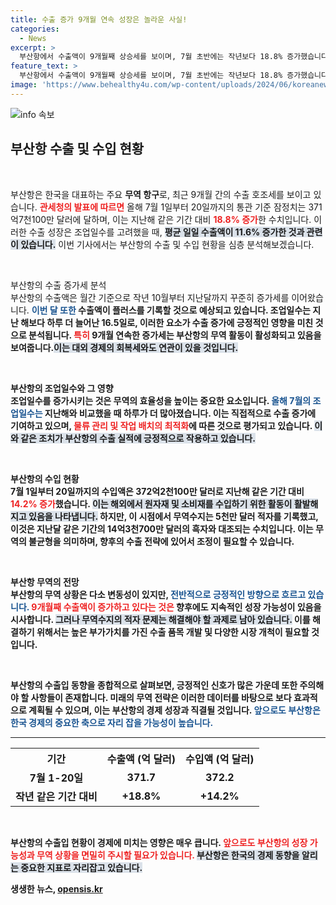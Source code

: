 ```yaml
---
title: 수출 증가 9개월 연속 성장은 놀라운 사실!
categories:
  - News
excerpt: >
  부산항에서 수출액이 9개월째 상승세를 보이며, 7월 초반에는 작년보다 18.8% 증가했습니다! 그러나 무역수지는 적자로 돌아섰는데, 왜 이런 일이 발생했을까요? 클릭해 확인해보세요!
feature_text: >
  부산항에서 수출액이 9개월째 상승세를 보이며, 7월 초반에는 작년보다 18.8% 증가했습니다! 그러나 무역수지는 적자로 돌아섰는데, 왜 이런 일이 발생했을까요? 클릭해 확인해보세요!
image: 'https://www.behealthy4u.com/wp-content/uploads/2024/06/koreanews.jpg'
---
```


<p><img src="https://www.behealthy4u.com/wp-content/uploads/2024/06/koreanews.jpg" alt="info 속보" /></p>

<h2 data-ke-size="size26">부산항 수출 및 수입 현황</h2>

<p data-ke-size="size16">&nbsp;</p>

<p>부산항은 한국을 대표하는 주요 <b>무역 항구</b>로, 최근 9개월 간의 수출 호조세를 보이고 있습니다. <b><span style="color: #ee2323;">관세청의 발표에 따르면</span></b> 올해 7월 1일부터 20일까지의 통관 기준 잠정치는 371억7천100만 달러에 달하며, 이는 지난해 같은 기간 대비 <b><span style="color: #ee2323;">18.8% 증가</span></b>한 수치입니다. 이러한 수출 성장은 조업일수를 고려했을 때, <b><span style="background-color: #21538527;">평균 일일 수출액이 11.6% 증가한 것과 관련이 있습니다.</span></b> 이번 기사에서는 부산항의 수출 및 수입 현황을 심층 분석해보겠습니다.</p>

<p data-ke-size="size16">&nbsp;</p>

<p>부산항의 수출 증가세 분석<br />
부산항의 수출액은 월간 기준으로 작년 10월부터 지난달까지 꾸준히 증가세를 이어왔습니다. <b><span style="color: #1a5490;">이번 달 또한</span><b> 수출액이 플러스를 기록할 것으로 예상되고 있습니다. 조업일수는 지난 해보다 하루 더 늘어난 16.5일로, 이러한 요소가 수출 증가에 긍정적인 영향을 미친 것으로 분석됩니다. <b><span style="color: #ee2323;">특히</span></b> 9개월 연속한 증가세는 부산항의 무역 활동이 활성화되고 있음을 보여줍니다.<b><span style="background-color: #21538527;">이는 대외 경제의 회복세와도 연관이 있을 것입니다.</span></b></p>

<p data-ke-size="size16">&nbsp;</p>

<p>부산항의 조업일수와 그 영향<br />
조업일수를 증가시키는 것은 <b>무역의 효율성</b>을 높이는 중요한 요소입니다. <b><span style="color: #1a5490;">올해 7월의 조업일수는</span></b> 지난해와 비교했을 때 하루가 더 많아졌습니다. 이는 직접적으로 수출 증가에 기여하고 있으며, <b><span style="color: #ee2323;">물류 관리 및 작업 배치의 최적화</span></b>에 따른 것으로 평가되고 있습니다. <b><span style="background-color: #21538527;">이와 같은 조치가 부산항의 수출 실적에 긍정적으로 작용하고 있습니다.</span></b></p>

<p data-ke-size="size16">&nbsp;</p>

<p>부산항의 수입 현황<br />
7월 1일부터 20일까지의 수입액은 372억2천100만 달러로 지난해 같은 기간 대비 <b><span style="color: #ee2323;">14.2% 증가</span></b>했습니다. <b><span style="background-color: #21538527;">이는 해외에서 원자재 및 소비재를 수입하기 위한 활동이 활발해지고 있음을 나타냅니다.</span></b> 하지만, 이 시점에서 무역수지는 5천만 달러 적자를 기록했고, 이것은 지난달 같은 기간의 14억3천700만 달러의 흑자와 대조되는 수치입니다. 이는 <b>무역의 불균형</b>을 의미하며, 향후의 수출 전략에 있어서 조정이 필요할 수 있습니다.</p>

<p data-ke-size="size16">&nbsp;</p>

<p>부산항 무역의 전망<br />
부산항의 무역 상황은 다소 변동성이 있지만, <b><span style="color: #1a5490;">전반적으로 긍정적인 방향으로 흐르고 있습니다.</span></b> <b><span style="color: #ee2323;">9개월째 수출액이 증가하고 있다는 것은</span></b> 향후에도 지속적인 성장 가능성이 있음을 시사합니다. <b><span style="background-color: #21538527;">그러나 무역수지의 적자 문제는 해결해야 할 과제로 남아 있습니다.</span></b> 이를 해결하기 위해서는 높은 부가가치를 가진 수출 품목 개발 및 다양한 시장 개척이 필요할 것입니다.</p>

<p data-ke-size="size16">&nbsp;</p>

<p>부산항의 수출입 동향을 종합적으로 살펴보면, 긍정적인 신호가 많은 가운데 또한 주의해야 할 사항들이 존재합니다. <b>미래의 무역 전략</b>은 이러한 데이터를 바탕으로 보다 효과적으로 계획될 수 있으며, 이는 부산항의 경제 성장과 직결될 것입니다. <b><span style="color: #1a5490;">앞으로도 부산항은 한국 경제의 중요한 축으로 자리 잡을 가능성이 높습니다.</span></b></p>

<hr/>

<table style="width: 100%;">
    <tr>
        <th style="text-align: center; height: 30px;"><b>기간</b></th>
        <th style="text-align: center; height: 30px;"><b>수출액 (억 달러)</b></th>
        <th style="text-align: center; height: 30px;"><b>수입액 (억 달러)</b></th>
    </tr>
    <tr>
        <td style="text-align: center; height: 17px;"><b>7월 1-20일</b></td>
        <td style="text-align: center; height: 17px;"><b>371.7</b></td>
        <td style="text-align: center; height: 17px;"><b>372.2</b></td>
    </tr>
    <tr>
        <td style="text-align: center; height: 17px;"><b>작년 같은 기간 대비</b></td>
        <td style="text-align: center; height: 17px;"><b>+18.8%</b></td>
        <td style="text-align: center; height: 17px;"><b>+14.2%</b></td>
    </tr>
</table>

<p data-ke-size="size16">&nbsp;</p>

<p>부산항의 수출입 현황이 경제에 미치는 영향은 매우 큽니다. <b><span style="color: #ee2323;">앞으로도 부산항의 성장 가능성과 무역 상황을 면밀히 주시할 필요가 있습니다.</span></b> <b><span style="background-color: #21538527;">부산항은 한국의 경제 동향을 알리는 중요한 지표로 자리잡고 있습니다.</span></b></p>
생생한 뉴스, <a href="https://opensis.kr" rel="dofollow">opensis.kr</a>


